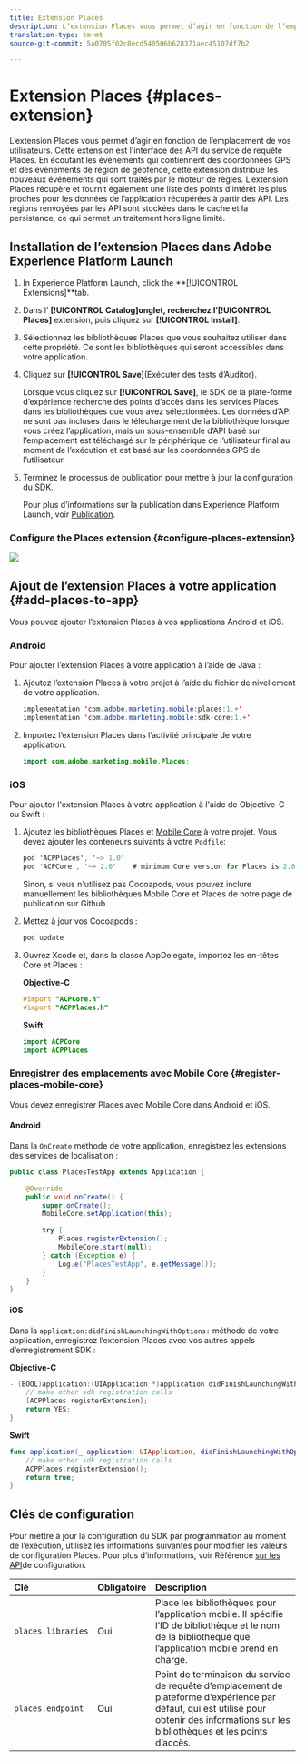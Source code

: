 ```yaml
---
title: Extension Places
description: L’extension Places vous permet d’agir en fonction de l’emplacement de vos utilisateurs.
translation-type: tm+mt
source-git-commit: 5a0705f02c8ecd540506b628371aec45107df7b2

---
```



# Extension Places {#places-extension}

L’extension Places vous permet d’agir en fonction de l’emplacement de vos utilisateurs. Cette extension est l&#39;interface des API du service de requête Places. En écoutant les événements qui contiennent des coordonnées GPS et des événements de région de géofence, cette extension distribue les nouveaux événements qui sont traités par le moteur de règles. L’extension Places récupère et fournit également une liste des points d’intérêt les plus proches pour les données de l’application récupérées à partir des API. Les régions renvoyées par les API sont stockées dans le cache et la persistance, ce qui permet un traitement hors ligne limité.

## Installation de l’extension Places dans Adobe Experience Platform Launch

1. In Experience Platform Launch, click the **[!UICONTROL Extensions]**tab.
1. Dans l’ **[!UICONTROL Catalog]**onglet, recherchez l’**[!UICONTROL Places]** extension, puis cliquez sur **[!UICONTROL Install]**.
1. Sélectionnez les bibliothèques Places que vous souhaitez utiliser dans cette propriété. Ce sont les bibliothèques qui seront accessibles dans votre application.
1. Cliquez sur **[!UICONTROL Save]**(Exécuter des tests d’Auditor).

   Lorsque vous cliquez sur **[!UICONTROL Save]**, le SDK de la plate-forme d’expérience recherche des points d’accès dans les services Places dans les bibliothèques que vous avez sélectionnées. Les données d’API ne sont pas incluses dans le téléchargement de la bibliothèque lorsque vous créez l’application, mais un sous-ensemble d’API basé sur l’emplacement est téléchargé sur le périphérique de l’utilisateur final au moment de l’exécution et est basé sur les coordonnées GPS de l’utilisateur.

1. Terminez le processus de publication pour mettre à jour la configuration du SDK.

   Pour plus d’informations sur la publication dans Experience Platform Launch, voir [Publication](https://docs.adobelaunch.com/launch-reference/publishing).

### Configure the Places extension {#configure-places-extension}

![](//help/assets/places-extension.png)

## Ajout de l’extension Places à votre application {#add-places-to-app}

Vous pouvez ajouter l’extension Places à vos applications Android et iOS.

### Android

Pour ajouter l’extension Places à votre application à l’aide de Java :

1. Ajoutez l’extension Places à votre projet à l’aide du fichier de nivellement de votre application.

   ```java
   implementation 'com.adobe.marketing.mobile:places:1.+'
   implementation 'com.adobe.marketing.mobile:sdk-core:1.+'
   ```

1. Importez l’extension Places dans l’activité principale de votre application.

   ```java
   import com.adobe.marketing.mobile.Places;
   ```


### iOS

Pour ajouter l&#39;extension Places à votre application à l&#39;aide de Objective-C ou Swift :

1. Ajoutez les bibliothèques Places et [Mobile Core](https://aep-sdks.gitbook.io/docs/using-mobile-extensions/mobile-core) à votre projet. Vous devez ajouter les conteneurs suivants à votre `Podfile`:

   ```objective-c
   pod 'ACPPlaces', '~> 1.0'
   pod 'ACPCore', '~> 2.0'    # minimum Core version for Places is 2.0.3
   ```

   Sinon, si vous n&#39;utilisez pas Cocoapods, vous pouvez inclure manuellement les bibliothèques Mobile Core et Places de notre page [](https://github.com/Adobe-Marketing-Cloud/acp-sdks/releases/) de publication sur Github.

1. Mettez à jour vos Cocoapods :

   ```objective-c
   pod update
   ```

1. Ouvrez Xcode et, dans la classe AppDelegate, importez les en-têtes Core et Places :

   **Objective-C**

   ```objective-c
   #import "ACPCore.h"
   #import "ACPPlaces.h"
   ```

   **Swift**

   ```swift
   import ACPCore
   import ACPPlaces
   ```

### Enregistrer des emplacements avec Mobile Core {#register-places-mobile-core}

Vous devez enregistrer Places avec Mobile Core dans Android et iOS.

#### Android

Dans la `OnCreate` méthode de votre application, enregistrez les extensions des services de localisation :

```java
public class PlacesTestApp extends Application {

    @Override
    public void onCreate() {
        super.onCreate();
        MobileCore.setApplication(this);

        try {
            Places.registerExtension();
            MobileCore.start(null);
        } catch (Exception e) {
            Log.e("PlacesTestApp", e.getMessage());
        }
    }
}
```

#### iOS

Dans la `application:didFinishLaunchingWithOptions:` méthode de votre application, enregistrez l’extension Places avec vos autres appels d’enregistrement SDK :

**Objective-C**

```objective-c
- (BOOL)application:(UIApplication *)application didFinishLaunchingWithOptions:(NSDictionary *)launchOptions {
    // make other sdk registration calls
    [ACPPlaces registerExtension];    
    return YES;
}
```

**Swift**

```swift
func application(_ application: UIApplication, didFinishLaunchingWithOptions launchOptions: [UIApplication.LaunchOptionsKey: Any]?) -> Bool {
    // make other sdk registration calls
    ACPPlaces.registerExtension();
    return true;
}
```

## Clés de configuration

Pour mettre à jour la configuration du SDK par programmation au moment de l’exécution, utilisez les informations suivantes pour modifier les valeurs de configuration Places. Pour plus d’informations, voir Référence [sur les API](https://aep-sdks.gitbook.io/docs/using-mobile-extensions/mobile-core/configuration/configuration-api-reference)de configuration.

| Clé | Obligatoire | Description |
| :--- | :--- | :--- |
| `places.libraries` | Oui | Place les bibliothèques pour l’application mobile. Il spécifie l’ID de bibliothèque et le nom de la bibliothèque que l’application mobile prend en charge. |
| `places.endpoint` | Oui | Point de terminaison du service de requête d’emplacement de plateforme d’expérience par défaut, qui est utilisé pour obtenir des informations sur les bibliothèques et les points d’accès. |

